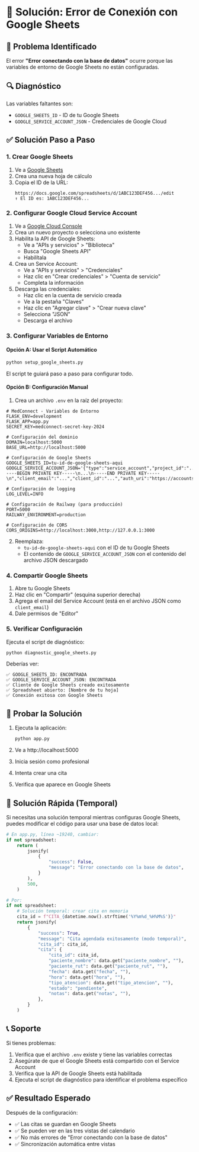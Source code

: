 # 🔧 Solución: Error de Conexión con Google Sheets

## 🚨 Problema Identificado

El error **"Error conectando con la base de datos"** ocurre porque las variables de entorno de Google Sheets no están configuradas.

## 🔍 Diagnóstico

Las variables faltantes son:

- `GOOGLE_SHEETS_ID` - ID de tu Google Sheets
- `GOOGLE_SERVICE_ACCOUNT_JSON` - Credenciales de Google Cloud

## ✅ Solución Paso a Paso

### 1. Crear Google Sheets

1. Ve a [Google Sheets](https://sheets.google.com)
2. Crea una nueva hoja de cálculo
3. Copia el ID de la URL:
   ```
   https://docs.google.com/spreadsheets/d/1ABC123DEF456.../edit
   ↑ El ID es: 1ABC123DEF456...
   ```

### 2. Configurar Google Cloud Service Account

1. Ve a [Google Cloud Console](https://console.cloud.google.com)
2. Crea un nuevo proyecto o selecciona uno existente
3. Habilita la API de Google Sheets:
   - Ve a "APIs y servicios" > "Biblioteca"
   - Busca "Google Sheets API"
   - Habilítala
4. Crea un Service Account:
   - Ve a "APIs y servicios" > "Credenciales"
   - Haz clic en "Crear credenciales" > "Cuenta de servicio"
   - Completa la información
5. Descarga las credenciales:
   - Haz clic en la cuenta de servicio creada
   - Ve a la pestaña "Claves"
   - Haz clic en "Agregar clave" > "Crear nueva clave"
   - Selecciona "JSON"
   - Descarga el archivo

### 3. Configurar Variables de Entorno

#### Opción A: Usar el Script Automático

```bash
python setup_google_sheets.py
```

El script te guiará paso a paso para configurar todo.

#### Opción B: Configuración Manual

1. Crea un archivo `.env` en la raíz del proyecto:

```env
# MedConnect - Variables de Entorno
FLASK_ENV=development
FLASK_APP=app.py
SECRET_KEY=medconnect-secret-key-2024

# Configuración del dominio
DOMAIN=localhost:5000
BASE_URL=http://localhost:5000

# Configuración de Google Sheets
GOOGLE_SHEETS_ID=tu-id-de-google-sheets-aqui
GOOGLE_SERVICE_ACCOUNT_JSON='{"type":"service_account","project_id":"...","private_key_id":"...","private_key":"-----BEGIN PRIVATE KEY-----\n...\n-----END PRIVATE KEY-----\n","client_email":"...","client_id":"...","auth_uri":"https://accounts.google.com/o/oauth2/auth","token_uri":"https://oauth2.googleapis.com/token","auth_provider_x509_cert_url":"https://www.googleapis.com/oauth2/v1/certs","client_x509_cert_url":"..."}'

# Configuración de logging
LOG_LEVEL=INFO

# Configuración de Railway (para producción)
PORT=5000
RAILWAY_ENVIRONMENT=production

# Configuración de CORS
CORS_ORIGINS=http://localhost:3000,http://127.0.0.1:3000
```

2. Reemplaza:
   - `tu-id-de-google-sheets-aqui` con el ID de tu Google Sheets
   - El contenido de `GOOGLE_SERVICE_ACCOUNT_JSON` con el contenido del archivo JSON descargado

### 4. Compartir Google Sheets

1. Abre tu Google Sheets
2. Haz clic en "Compartir" (esquina superior derecha)
3. Agrega el email del Service Account (está en el archivo JSON como `client_email`)
4. Dale permisos de "Editor"

### 5. Verificar Configuración

Ejecuta el script de diagnóstico:

```bash
python diagnostic_google_sheets.py
```

Deberías ver:

```
✅ GOOGLE_SHEETS_ID: ENCONTRADA
✅ GOOGLE_SERVICE_ACCOUNT_JSON: ENCONTRADA
✅ Cliente de Google Sheets creado exitosamente
✅ Spreadsheet abierto: [Nombre de tu hoja]
✅ Conexión exitosa con Google Sheets
```

## 🧪 Probar la Solución

1. Ejecuta la aplicación:

   ```bash
   python app.py
   ```

2. Ve a http://localhost:5000

3. Inicia sesión como profesional

4. Intenta crear una cita

5. Verifica que aparece en Google Sheets

## 🔧 Solución Rápida (Temporal)

Si necesitas una solución temporal mientras configuras Google Sheets, puedes modificar el código para usar una base de datos local:

```python
# En app.py, línea ~19240, cambiar:
if not spreadsheet:
    return (
        jsonify(
            {
                "success": False,
                "message": "Error conectando con la base de datos",
            }
        ),
        500,
    )

# Por:
if not spreadsheet:
    # Solución temporal: crear cita en memoria
    cita_id = f"CITA_{datetime.now().strftime('%Y%m%d_%H%M%S')}"
    return jsonify(
        {
            "success": True,
            "message": "Cita agendada exitosamente (modo temporal)",
            "cita_id": cita_id,
            "cita": {
                "cita_id": cita_id,
                "paciente_nombre": data.get("paciente_nombre", ""),
                "paciente_rut": data.get("paciente_rut", ""),
                "fecha": data.get("fecha", ""),
                "hora": data.get("hora", ""),
                "tipo_atencion": data.get("tipo_atencion", ""),
                "estado": "pendiente",
                "notas": data.get("notas", ""),
            },
        }
    )
```

## 📞 Soporte

Si tienes problemas:

1. Verifica que el archivo `.env` existe y tiene las variables correctas
2. Asegúrate de que el Google Sheets está compartido con el Service Account
3. Verifica que la API de Google Sheets está habilitada
4. Ejecuta el script de diagnóstico para identificar el problema específico

## ✅ Resultado Esperado

Después de la configuración:

- ✅ Las citas se guardan en Google Sheets
- ✅ Se pueden ver en las tres vistas del calendario
- ✅ No más errores de "Error conectando con la base de datos"
- ✅ Sincronización automática entre vistas
